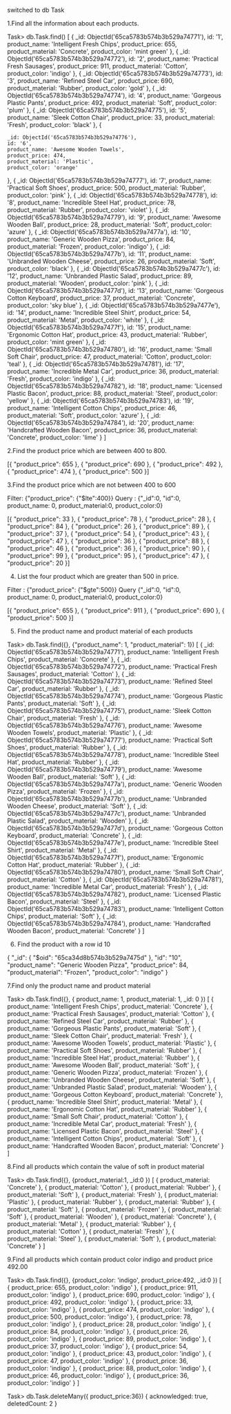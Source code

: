 switched to db Task

1.Find all the information about each products.

Task> db.Task.find()
[
  {
    _id: ObjectId('65ca5783b574b3b529a74771'),
    id: '1',
    product_name: 'Intelligent Fresh Chips',
    product_price: 655,
    product_material: 'Concrete',
    product_color: 'mint green'
  },
  {
    _id: ObjectId('65ca5783b574b3b529a74772'),
    id: '2',
    product_name: 'Practical Fresh Sausages',
    product_price: 911,
    product_material: 'Cotton',
    product_color: 'indigo'
  },
  {
    _id: ObjectId('65ca5783b574b3b529a74773'),
    id: '3',
    product_name: 'Refined Steel Car',
    product_price: 690,
    product_material: 'Rubber',
    product_color: 'gold'
  },
  {
    _id: ObjectId('65ca5783b574b3b529a74774'),
    id: '4',
    product_name: 'Gorgeous Plastic Pants',
    product_price: 492,
    product_material: 'Soft',
    product_color: 'plum'
  },
  {
    _id: ObjectId('65ca5783b574b3b529a74775'),
    id: '5',
    product_name: 'Sleek Cotton Chair',
    product_price: 33,
    product_material: 'Fresh',
    product_color: 'black'
  },
  {

    _id: ObjectId('65ca5783b574b3b529a74776'),
    id: '6',
    product_name: 'Awesome Wooden Towels',
    product_price: 474,
    product_material: 'Plastic',
    product_color: 'orange'
  },
  {
    _id: ObjectId('65ca5783b574b3b529a74777'),
    id: '7',
    product_name: 'Practical Soft Shoes',
    product_price: 500,
    product_material: 'Rubber',
    product_color: 'pink'
  },
  {
    _id: ObjectId('65ca5783b574b3b529a74778'),
    id: '8',
    product_name: 'Incredible Steel Hat',
    product_price: 78,
    product_material: 'Rubber',
    product_color: 'violet'
  },
  {
    _id: ObjectId('65ca5783b574b3b529a74779'),
    id: '9',
    product_name: 'Awesome Wooden Ball',
    product_price: 28,
    product_material: 'Soft',
    product_color: 'azure'
  },
  {
    _id: ObjectId('65ca5783b574b3b529a7477a'),
    id: '10',
    product_name: 'Generic Wooden Pizza',
    product_price: 84,
    product_material: 'Frozen',
    product_color: 'indigo'
  },
  {
    _id: ObjectId('65ca5783b574b3b529a7477b'),
    id: '11',
    product_name: 'Unbranded Wooden Cheese',
    product_price: 26,
    product_material: 'Soft',
    product_color: 'black'
  },
  {
    _id: ObjectId('65ca5783b574b3b529a7477c'),
    id: '12',
    product_name: 'Unbranded Plastic Salad',
    product_price: 89,
    product_material: 'Wooden',
    product_color: 'pink'
  },
  {
    _id: ObjectId('65ca5783b574b3b529a7477d'),
    id: '13',
    product_name: 'Gorgeous Cotton Keyboard',
    product_price: 37,
    product_material: 'Concrete',
    product_color: 'sky blue'
  },
  {
    _id: ObjectId('65ca5783b574b3b529a7477e'),
    id: '14',
    product_name: 'Incredible Steel Shirt',
    product_price: 54,
    product_material: 'Metal',
    product_color: 'white'
  },
  {
    _id: ObjectId('65ca5783b574b3b529a7477f'),
    id: '15',
    product_name: 'Ergonomic Cotton Hat',
    product_price: 43,
    product_material: 'Rubber',
    product_color: 'mint green'
  },
  {
    _id: ObjectId('65ca5783b574b3b529a74780'),
    id: '16',
    product_name: 'Small Soft Chair',
    product_price: 47,
    product_material: 'Cotton',
    product_color: 'teal'
  },
  {
    _id: ObjectId('65ca5783b574b3b529a74781'),
    id: '17',
    product_name: 'Incredible Metal Car',
    product_price: 36,
    product_material: 'Fresh',
    product_color: 'indigo'
  },
  {
    _id: ObjectId('65ca5783b574b3b529a74782'),
    id: '18',
    product_name: 'Licensed Plastic Bacon',
    product_price: 88,
    product_material: 'Steel',
    product_color: 'yellow'
  },
  {
    _id: ObjectId('65ca5783b574b3b529a74783'),
    id: '19',
    product_name: 'Intelligent Cotton Chips',
    product_price: 46,
    product_material: 'Soft',
    product_color: 'azure'
  },
  {
    _id: ObjectId('65ca5783b574b3b529a74784'),
    id: '20',
    product_name: 'Handcrafted Wooden Bacon',
    product_price: 36,
    product_material: 'Concrete',
    product_color: 'lime'
  }
]

2.Find the product price which are between 400 to 800.

[{
  "product_price": 655
},
{
  "product_price": 690
},
{
  "product_price": 492
},
{
  "product_price": 474
},
{
  "product_price": 500
}]

3.Find the product price which are not between 400 to 600

Filter: {"product_price": {"$lte":400}}
Query : {"_id":0, "id":0, product_name: 0, product_material:0, product_color:0}

[{
  "product_price": 33
},
{
  "product_price": 78
},
{
  "product_price": 28
},
{
  "product_price": 84
},
{
  "product_price": 26
},
{
  "product_price": 89
},
{
  "product_price": 37
},
{
  "product_price": 54
},
{
  "product_price": 43
},
{
  "product_price": 47
},
{
  "product_price": 36
},
{
  "product_price": 88
},
{
  "product_price": 46
},
{
  "product_price": 36
},
{
  "product_price": 90
},
{
  "product_price": 99
},
{
  "product_price": 95
},
{
  "product_price": 47
},
{
  "product_price": 20
}]

4. List the four product which are greater than 500 in  price.

Filter : {"product_price": {"$gte":500}}
Query    {"_id":0, "id":0, product_name: 0, product_material:0, product_color:0}

[{
  "product_price": 655
},
{
  "product_price": 911
},
{
  "product_price": 690
},
{
  "product_price": 500
}]


5. Find the product name and product material of each products

Task> db.Task.find({}, {"product_name": 1, "product_material": 1})
[
  {
    _id: ObjectId('65ca5783b574b3b529a74771'),
    product_name: 'Intelligent Fresh Chips',
    product_material: 'Concrete'
  },
  {
    _id: ObjectId('65ca5783b574b3b529a74772'),
    product_name: 'Practical Fresh Sausages',
    product_material: 'Cotton'
  },
  {
    _id: ObjectId('65ca5783b574b3b529a74773'),
    product_name: 'Refined Steel Car',
    product_material: 'Rubber'
  },
  {
    _id: ObjectId('65ca5783b574b3b529a74774'),
    product_name: 'Gorgeous Plastic Pants',
    product_material: 'Soft'
  },
  {
    _id: ObjectId('65ca5783b574b3b529a74775'),
    product_name: 'Sleek Cotton Chair',
    product_material: 'Fresh'
  },
  {
    _id: ObjectId('65ca5783b574b3b529a74776'),
    product_name: 'Awesome Wooden Towels',
    product_material: 'Plastic'
  },
  {
    _id: ObjectId('65ca5783b574b3b529a74777'),
    product_name: 'Practical Soft Shoes',
    product_material: 'Rubber'
  },
  {
    _id: ObjectId('65ca5783b574b3b529a74778'),
    product_name: 'Incredible Steel Hat',
    product_material: 'Rubber'
  },
  {
    _id: ObjectId('65ca5783b574b3b529a74779'),
    product_name: 'Awesome Wooden Ball',
    product_material: 'Soft'
  },
  {
    _id: ObjectId('65ca5783b574b3b529a7477a'),
    product_name: 'Generic Wooden Pizza',
    product_material: 'Frozen'
  },
  {
    _id: ObjectId('65ca5783b574b3b529a7477b'),
    product_name: 'Unbranded Wooden Cheese',
    product_material: 'Soft'
  },
  {
    _id: ObjectId('65ca5783b574b3b529a7477c'),
    product_name: 'Unbranded Plastic Salad',
    product_material: 'Wooden'
  },
  {
    _id: ObjectId('65ca5783b574b3b529a7477d'),
    product_name: 'Gorgeous Cotton Keyboard',
    product_material: 'Concrete'
  },
  {
    _id: ObjectId('65ca5783b574b3b529a7477e'),
    product_name: 'Incredible Steel Shirt',
    product_material: 'Metal'
  },
  {
    _id: ObjectId('65ca5783b574b3b529a7477f'),
    product_name: 'Ergonomic Cotton Hat',
    product_material: 'Rubber'
  },
  {
    _id: ObjectId('65ca5783b574b3b529a74780'),
    product_name: 'Small Soft Chair',
    product_material: 'Cotton'
  },
  {
    _id: ObjectId('65ca5783b574b3b529a74781'),
    product_name: 'Incredible Metal Car',
    product_material: 'Fresh'
  },
  {
    _id: ObjectId('65ca5783b574b3b529a74782'),
    product_name: 'Licensed Plastic Bacon',
    product_material: 'Steel'
  },
  {
    _id: ObjectId('65ca5783b574b3b529a74783'),
    product_name: 'Intelligent Cotton Chips',
    product_material: 'Soft'
  },
  {
    _id: ObjectId('65ca5783b574b3b529a74784'),
    product_name: 'Handcrafted Wooden Bacon',
    product_material: 'Concrete'
  }
]

6. Find the product with a row id 10

{
  "_id": {
    "$oid": "65ca34d8b574b3b529a7475d"
  },
  "id": "10",
  "product_name": "Generic Wooden Pizza",
  "product_price": 84,
  "product_material": "Frozen",
  "product_color": "indigo"
}

7.Find only the product name and product material

Task> db.Task.find({}, { product_name: 1, product_material: 1, _id: 0  })
[
  {
    product_name: 'Intelligent Fresh Chips',
    product_material: 'Concrete'
  },
  {
    product_name: 'Practical Fresh Sausages',
    product_material: 'Cotton'
  },
  { product_name: 'Refined Steel Car', product_material: 'Rubber' },
  { product_name: 'Gorgeous Plastic Pants', product_material: 'Soft' },
  { product_name: 'Sleek Cotton Chair', product_material: 'Fresh' },
  {
    product_name: 'Awesome Wooden Towels',
    product_material: 'Plastic'
  },
  { product_name: 'Practical Soft Shoes', product_material: 'Rubber' },
  { product_name: 'Incredible Steel Hat', product_material: 'Rubber' },
  { product_name: 'Awesome Wooden Ball', product_material: 'Soft' },
  { product_name: 'Generic Wooden Pizza', product_material: 'Frozen' },
  { product_name: 'Unbranded Wooden Cheese', product_material: 'Soft' },
  {
    product_name: 'Unbranded Plastic Salad',
    product_material: 'Wooden'
  },
  {
    product_name: 'Gorgeous Cotton Keyboard',
    product_material: 'Concrete'
  },
  { product_name: 'Incredible Steel Shirt', product_material: 'Metal' },
  { product_name: 'Ergonomic Cotton Hat', product_material: 'Rubber' },
  { product_name: 'Small Soft Chair', product_material: 'Cotton' },
  { product_name: 'Incredible Metal Car', product_material: 'Fresh' },
  { product_name: 'Licensed Plastic Bacon', product_material: 'Steel' },
  {
    product_name: 'Intelligent Cotton Chips',
    product_material: 'Soft'
  },
  {
    product_name: 'Handcrafted Wooden Bacon',
    product_material: 'Concrete'
  }
]

8.Find all products which contain the value of soft in product material

Task> db.Task.find({}, {product_material:1, _id:0 })
[
  { product_material: 'Concrete' },
  { product_material: 'Cotton' },
  { product_material: 'Rubber' },
  { product_material: 'Soft' },
  { product_material: 'Fresh' },
  { product_material: 'Plastic' },
  { product_material: 'Rubber' },
  { product_material: 'Rubber' },
  { product_material: 'Soft' },
  { product_material: 'Frozen' },
  { product_material: 'Soft' },
  { product_material: 'Wooden' },
  { product_material: 'Concrete' },
  { product_material: 'Metal' },
  { product_material: 'Rubber' },
  { product_material: 'Cotton' },
  { product_material: 'Fresh' },
  { product_material: 'Steel' },
  { product_material: 'Soft' },
  { product_material: 'Concrete' }
]

9.Find all products which contain product color indigo and product price 492.00

Task> db.Task.find({}, {product_color: 'indigo', product_price:492, _id:0 })
[
  { product_price: 655, product_color: 'indigo' },
  { product_price: 911, product_color: 'indigo' },
  { product_price: 690, product_color: 'indigo' },
  { product_price: 492, product_color: 'indigo' },
  { product_price: 33, product_color: 'indigo' },
  { product_price: 474, product_color: 'indigo' },
  { product_price: 500, product_color: 'indigo' },
  { product_price: 78, product_color: 'indigo' },
  { product_price: 28, product_color: 'indigo' },
  { product_price: 84, product_color: 'indigo' },
  { product_price: 26, product_color: 'indigo' },
  { product_price: 89, product_color: 'indigo' },
  { product_price: 37, product_color: 'indigo' },
  { product_price: 54, product_color: 'indigo' },
  { product_price: 43, product_color: 'indigo' },
  { product_price: 47, product_color: 'indigo' },
  { product_price: 36, product_color: 'indigo' },
  { product_price: 88, product_color: 'indigo' },
  { product_price: 46, product_color: 'indigo' },
  { product_price: 36, product_color: 'indigo' }
]


Task> db.Task.deleteMany({ product_price:36})
{ acknowledged: true, deletedCount: 2 }